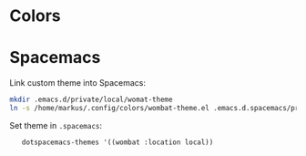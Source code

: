 Colors
======

# Spacemacs

Link custom theme into Spacemacs:
```sh
mkdir .emacs.d/private/local/womat-theme
ln -s /home/markus/.config/colors/wombat-theme.el .emacs.d.spacemacs/private/local/womat-theme/
```

Set theme in `.spacemacs`:
```lisp
   dotspacemacs-themes '((wombat :location local))
```
